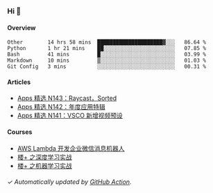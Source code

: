 ### Hi 👋

#### Overview

<!--START_SECTION:waka-->
```text
Other        14 hrs 58 mins  █████████████████████▓░░░   86.64 % 
Python       1 hr 21 mins    ██░░░░░░░░░░░░░░░░░░░░░░░   07.85 % 
Bash         41 mins         █░░░░░░░░░░░░░░░░░░░░░░░░   03.99 % 
Markdown     10 mins         ▒░░░░░░░░░░░░░░░░░░░░░░░░   01.03 % 
Git Config   3 mins          ░░░░░░░░░░░░░░░░░░░░░░░░░   00.31 % 
```
<!--END_SECTION:waka-->

#### Articles

<!-- BLOG:START -->
- [Apps 精选 N143：Raycast，Sorted](http://huhuhang.com/post/product-hunt/product-hunt-n143)
- [Apps 精选 N142：年度应用特辑](http://huhuhang.com/post/product-hunt/product-hunt-n142)
- [Apps 精选 N141：VSCO 新增视频预设](http://huhuhang.com/post/product-hunt/product-hunt-n141)
<!-- BLOG:END -->

#### Courses

<!-- SYL:START -->
- [AWS Lambda 开发企业微信消息机器人](https://lanqiao.cn/courses/2868)
- [楼+ 之深度学习实战](https://lanqiao.cn/courses/2617)
- [楼+ 之机器学习实战](https://lanqiao.cn/courses/2616)
<!-- SYL:END -->

###### ✓ Automatically updated by [GitHub Action](https://github.com/huhuhang/huhuhang/actions).
